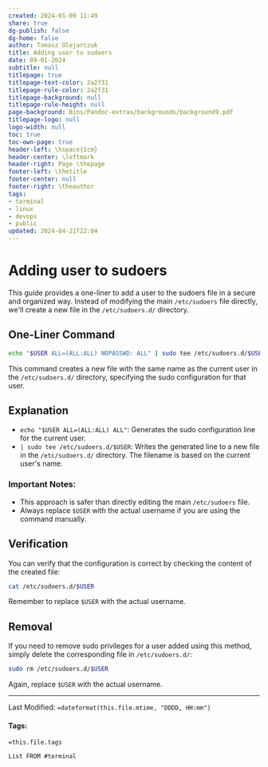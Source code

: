 ```yaml
---
created: 2024-01-09 11:49
share: true
dg-publish: false
dg-home: false
author: Tomasz Olejarczuk
title: Adding user to sudoers
date: 09-01-2024
subtitle: null
titlepage: true
titlepage-text-color: 2a2f31
titlepage-rule-color: 2a2f31
titlepage-background: null
titlepage-rule-height: null
page-background: Bins/Pandoc-extras/backgrounds/background9.pdf
titlepage-logo: null
logo-width: null
toc: true
toc-own-page: true
header-left: \hspace{1cm}
header-center: \leftmark
header-right: Page \thepage
footer-left: \thetitle
footer-center: null
footer-right: \theauthor
tags:
- terminal
- linux
- devops
- public
updated: 2024-04-21T22:04
---
```


# Adding user to sudoers

This guide provides a one-liner to add a user to the sudoers file in a secure and organized way. Instead of modifying the main `/etc/sudoers` file directly, we'll create a new file in the `/etc/sudoers.d/` directory.

## One-Liner Command

````bash
echo "$USER ALL=(ALL:ALL) NOPASSWD: ALL" | sudo tee /etc/sudoers.d/$USER
````

This command creates a new file with the same name as the current user in the `/etc/sudoers.d/` directory, specifying the sudo configuration for that user.

## Explanation

* `echo "$USER ALL=(ALL:ALL) ALL"`: Generates the sudo configuration line for the current user.
* `| sudo tee /etc/sudoers.d/$USER`: Writes the generated line to a new file in the `/etc/sudoers.d/` directory. The filename is based on the current user's name.

### Important Notes:

* This approach is safer than directly editing the main `/etc/sudoers` file.
* Always replace `$USER` with the actual username if you are using the command manually.

## Verification

You can verify that the configuration is correct by checking the content of the created file:

````bash
cat /etc/sudoers.d/$USER
````

Remember to replace `$USER` with the actual username.

## Removal

If you need to remove sudo privileges for a user added using this method, simply delete the corresponding file in `/etc/sudoers.d/`:

````bash
sudo rm /etc/sudoers.d/$USER
````

Again, replace `$USER` with the actual username.

---

Last Modified: `=dateformat(this.file.mtime, "DDDD, HH:mm")`

#### Tags:

`=this.file.tags`

````dataview
List FROM #terminal 
````
